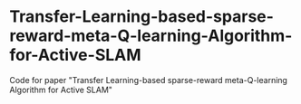 # Transfer-Learning-based-sparse-reward-meta-Q-learning-Algorithm-for-Active-SLAM
Code for paper "Transfer Learning-based sparse-reward meta-Q-learning Algorithm for Active SLAM"

